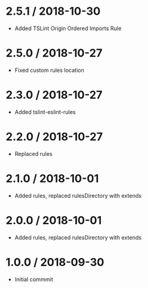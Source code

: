 # 2.5.1 / 2018-10-30

- Added TSLint Origin Ordered Imports Rule

# 2.5.0 / 2018-10-27

- Fixed custom rules location

# 2.3.0 / 2018-10-27

- Added tslint-eslint-rules

# 2.2.0 / 2018-10-27

- Replaced rules

# 2.1.0 / 2018-10-01

- Added rules, replaced rulesDirectory with extends

# 2.0.0 / 2018-10-01

- Added rules, replaced rulesDirectory with extends

# 1.0.0 / 2018-09-30

- Initial commmit

